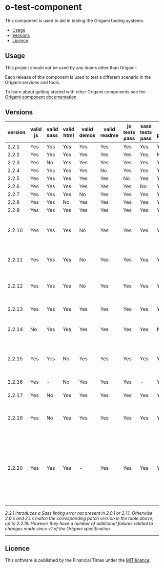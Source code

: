 # o-test-component

This component is used to aid in testing the Origami tooling systems.

- [Usage](#usage)
- [Versions](#versions)
- [Licence](#licence)

## Usage

This project should not be used by any teams other than Origami.

Each release of this component is used to test a different scenario in the Origami services and tools.

To learn about getting started with other Origami components see the [Origami component documentation](https://origami.ft.com/docs/components).

## Versions

|version|valid js|valid sass|valid html|valid demos|valid readme|js tests pass|sass tests pass|js lint passes|sass lint passes|valid origami.json  | type  | description                                        |
|-------|--------|----------|----------|-----------|------------|-------------|---------------|--------------|----------------|--------------------|------------|-----------------------------------------------|
|2.2.1  | Yes    | Yes      | Yes      | Yes       | Yes        | Yes         | Yes           | Yes          | No             | Yes                | component  |                                               |
|2.2.2  | Yes    | Yes      | Yes      | Yes       | Yes        | Yes         | Yes           | No           | Yes            | Yes                | component  |                                               |
|2.2.3  | Yes    | No       | Yes      | Yes       | Yes        | Yes         | Yes           | Yes          | No             | Yes                | component  |                                               |
|2.2.4  | Yes    | Yes      | Yes      | Yes       | No         | Yes         | Yes           | Yes          | Yes            | Yes                | component  |                                               |
|2.2.5  | Yes    | Yes      | Yes      | Yes       | Yes        | No          | Yes           | Yes          | Yes            | Yes                | component  |                                               |
|2.2.6  | Yes    | Yes      | Yes      | Yes       | Yes        | Yes         | No            | Yes          | Yes            | Yes                | component  |                                               |
|2.2.7  | Yes    | Yes      | Yes      | No        | Yes        | Yes         | Yes           | Yes          | Yes            | Yes                | component  |                                               |
|2.2.8  | Yes    | Yes      | No       | Yes       | Yes        | Yes         | Yes           | Yes          | Yes            | Yes                | component  |                                               |
|2.2.9  | Yes    | Yes      | Yes      | Yes       | Yes        | Yes         | Yes           | Yes          | Yes            | Yes                | component  | ✅ All correct.                                |
|2.2.10 | Yes    | Yes      | Yes      | No        | Yes        | Yes         | Yes           | Yes          | Yes            | Yes                | component  | The demo's mustache causes a compilation error|
|2.2.11 | Yes    | Yes      | Yes      | No        | Yes        | Yes         | Yes           | Yes          | Yes            | Yes                | component  | The demo's sass causes a compilation error    |
|2.2.12 | Yes    | Yes      | Yes      | No        | Yes        | Yes         | Yes           | Yes          | Yes            | Yes                | component  | The demo's js causes a compilation error      |
|2.2.13 | Yes    | Yes      | Yes      | Yes       | Yes        | Yes         | Yes           | Yes          | Yes            | No                 | component  | No origami.json file                          |
|2.2.14 | No     | Yes      | Yes      | Yes       | Yes        | Yes         | Yes           | No           | Yes            | Yes                | component  | Syntax errors in component js                 |
|2.2.15 | Yes    | Yes      | No       | Yes       | Yes        | Yes         | Yes           | Yes          | Yes            | Yes                | component  | The demo html contains invalid syntax which causes prettier to throw an error |
|2.2.16 | Yes    | -        | No       | Yes       | Yes        | Yes         | -             | Yes          | Yes            | Yes                | component  |                                               |
|2.2.17 | Yes    | No       | Yes      | Yes       | Yes        | Yes         | Yes           | Yes          | Yes            | Yes                | component  | Missing the primary mixin `oTestComponent` |
|2.2.18 | Yes    | No       | Yes      | Yes       | Yes        | Yes         | Yes           | Yes          | Yes            | Yes                | component  | CSS is output by the sass by default on import |
|2.2.20 | Yes    | Yes      | Yes      | -         | Yes        | Yes         | Yes           | Yes          | Yes            | Yes                | library    | ✅ All correct. This library release has no "primary" `oTestComponent` Sass mixin. (2.2.19 is identical but specifies a "component" type in `origami.json`.) |

_2.2.1 introduces a Sass linting error not present in 2.0.1 or 2.1.1. Otherwise 2.0.x and 2.1.x match the corresponding patch version in the table above, up to 2.2.16. However they have a number of additional failures related to changes made since v1 of the Origami specification._

***

## Licence

This software is published by the Financial Times under the [MIT licence](http://opensource.org/licenses/MIT).
